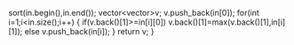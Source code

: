 sort(in.begin(),in.end());
vector<vector<int>>v;
v.push_back(in[0]);
for(int i=1;i<in.size();i++)
{
if(v.back()[1]>=in[i][0]) v.back()[1]=max(v.back()[1],in[i][1]);
else
v.push_back(in[i]);
}
return v;
}